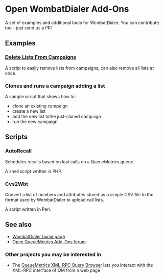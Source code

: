 # Open WombatDialer Add-Ons

A set of examples and additional tools for WombatDialer. You can contribute too - just send us a PR!

## Examples

### [Delete Lists From Campaigns](./tree/master/deleteListFromCampaign)



A script to easily remove lists from campaigns, can also remove all lists at once.

### Clones and runs a campaign adding a list

A sample script that shows how to:

* clone an existing campaign
* create a new list
* add the new list tothe just-cloned campaign
* run the new campaign


## Scripts

### AutoRecall

Schedules recalls based on lost calls on a QueueMetrics queue.

A shell script written in PHP.

### Cvs2Wbt

Convert a list of numbers and attributes stored as a simple CSV file to the format used by WombatDialer
to upload call lists.

A script written in Perl.



## See also

* [WombatDialer home page](https://www.wombatdialer.com)
* [Open QueueMetrics Add-Ons forum](http://forum.queuemetrics.com/index.php?board=14.0)

### Other projects you may be interested in

* The [QueueMetrics XML-RPC Query Browser](https://github.com/Loway/QueueMetricsXmlRpcBrowser) lets you interact with the XML-RPC interface of QM from a web page

